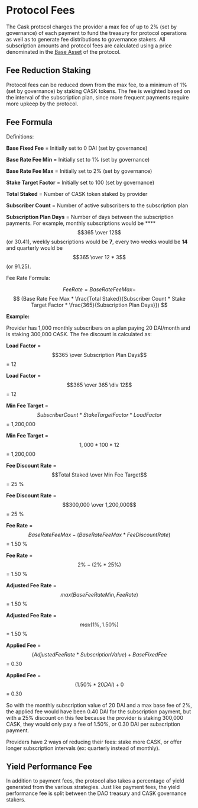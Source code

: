 # Protocol Fees

The Cask protocol charges the provider a max fee of up to 2% (set by governance) of each payment to fund the treasury for protocol operations as well as to generate fee distributions to governance stakers. All subscription amounts and protocol fees are calculated using a price denominated in the [Base Asset](/protocol-operation.md#base-asset) of the protocol.

## Fee Reduction Staking <a href="#_8kzti3jffff" id="_8kzti3jffff"></a>

Protocol fees can be reduced down from the max fee, to a minimum of 1% (set by governance) by staking CASK tokens. The fee is weighted based on the interval of the subscription plan, since more frequent payments require more upkeep by the protocol.

## Fee Formula

Definitions:

**Base Fixed Fee** = Initially set to 0 DAI (set by governance)

**Base Rate Fee Min** = Initially set to 1% (set by governance)

**Base Rate Fee Max** = Initially set to 2% (set by governance)

**Stake Target Factor** = Initially set to 100 (set by governance)

**Total Staked** = Number of CASK token staked by provider

**Subscriber Count** = Number of active subscribers to the subscription plan

**Subscription Plan Days** = Number of days between the subscription payments. For example, monthly subscriptions would be **** $$365 \over 12$$(or 30.41), weekly subscriptions would be **7**, every two weeks would be **14** and quarterly would be $$365 \over 12 * 3$$(or 91.25).

Fee Rate Formula:

$$
Fee Rate = Base Rate Fee Max   -
$$
$$
(Base Rate Fee Max * \frac{Total Staked}{Subscriber Count * Stake Target Factor * \frac{365}{Subscription Plan Days}})
$$

**Example:**

Provider has 1,000 monthly subscribers on a plan paying 20 DAI/month and is staking 300,000 CASK. The fee discount is calculated as:

**Load Factor** = $$365 \over Subscription Plan Days$$= 12

**Load Factor** = $$365 \over 365 \div 12$$= 12


**Min Fee Target** = $$Subscriber Count * Stake Target Factor * Load Factor$$= 1,200,000

**Min Fee Target** = $$1,000 * 100 * 12$$= 1,200,000


**Fee Discount Rate** = $$Total Staked \over Min Fee Target$$= 25 %

**Fee Discount Rate** = $$300,000 \over 1,200,000$$= 25 %


**Fee Rate** =$$Base Rate Fee Max - (Base Rate Fee Max * Fee Discount Rate)$$= 1.50 %

**Fee Rate** =$$2 \% - (2 \% * 25 \%)$$= 1.50 %


**Adjusted Fee Rate** = $$max(Base Fee Rate Min, Fee Rate)$$= 1.50 %

**Adjusted Fee Rate** = $$max(1 \%, 1.50 \%)$$= 1.50 %


**Applied Fee** = $$(Adjusted Fee Rate * Subscription Value) + Base Fixed Fee$$= 0.30

**Applied Fee** = $$(1.50 \% * 20 DAI) + 0$$= 0.30

So with the monthly subscription value of 20 DAI and a max base fee of 2%, the applied fee would have been 0.40 DAI for the subscription payment, but with a 25% discount on this fee because the provider is staking 300,000 CASK, they would only pay a fee of 1.50%, or 0.30 DAI per subscription payment.

Providers have 2 ways of reducing their fees: stake more CASK, or offer longer subscription intervals (ex: quarterly instead of monthly).

## Yield Performance Fee

In addition to payment fees, the protocol also takes a percentage of yield generated from the various strategies. Just like payment fees, the yield performance fee is split between the DAO treasury and CASK governance stakers.
